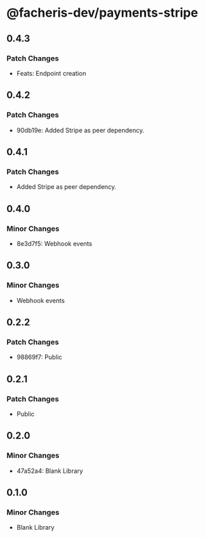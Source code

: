 # @facheris-dev/payments-stripe

## 0.4.3

### Patch Changes

- Feats: Endpoint creation

## 0.4.2

### Patch Changes

- 90db19e: Added Stripe as peer dependency.

## 0.4.1

### Patch Changes

- Added Stripe as peer dependency.

## 0.4.0

### Minor Changes

- 8e3d7f5: Webhook events

## 0.3.0

### Minor Changes

- Webhook events

## 0.2.2

### Patch Changes

- 98869f7: Public

## 0.2.1

### Patch Changes

- Public

## 0.2.0

### Minor Changes

- 47a52a4: Blank Library

## 0.1.0

### Minor Changes

- Blank Library
